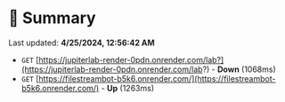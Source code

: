 # 📖 Summary
Last updated: **4/25/2024, 12:56:42 AM**

- `GET` [https://jupiterlab-render-0pdn.onrender.com/lab?](https://jupiterlab-render-0pdn.onrender.com/lab?) - **Down** (1068ms)
- `GET` [https://filestreambot-b5k6.onrender.com/](https://filestreambot-b5k6.onrender.com/) - **Up** (1263ms)
